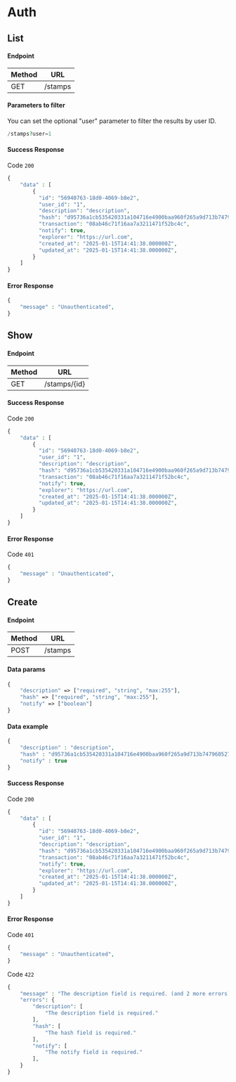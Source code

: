 
# Auth

## List

#### Endpoint
| **Method** | **URL** |
|-----------|---------|
| GET     | /stamps |

#### Parameters to filter


You can set the optional "user" parameter to filter the results by user ID.
```php
/stamps?user=1

```

#### Success Response

Code `200`

```php
{
    "data" : [
        {
          "id": "56940763-18d0-4069-b8e2",
          "user_id": "1",
          "description": "description",
          "hash": "d95736a1cb535420331a104716e4900baa960f265a9d713b7479605273cd00200f3a",
          "transaction": "08ab46c71f16aa7a3211471f52bc4c",
          "notify": true,
          "explorer": "https://url.com",
          "created_at": "2025-01-15T14:41:38.000000Z",
          "updated_at": "2025-01-15T14:41:38.000000Z",
        }
    ]
}
```

#### Error Response

```php
{
    "message" : "Unauthenticated",
}
```

## Show

#### Endpoint
| **Method** | **URL**          |
|------------|------------------|
| GET        | /stamps/\{id\} |

#### Success Response

Code `200`

```php
{
    "data" : [
        {
          "id": "56940763-18d0-4069-b8e2",
          "user_id": "1",
          "description": "description",
          "hash": "d95736a1cb535420331a104716e4900baa960f265a9d713b7479605273cd00200f3a",
          "transaction": "08ab46c71f16aa7a3211471f52bc4c",
          "notify": true,
          "explorer": "https://url.com",
          "created_at": "2025-01-15T14:41:38.000000Z",
          "updated_at": "2025-01-15T14:41:38.000000Z",
        }
    ]
}
```

#### Error Response

Code `401`

```php
{
    "message" : "Unauthenticated",
}
```

## Create

#### Endpoint
| **Method** | **URL** |
|------------|---------|
| POST       | /stamps |

#### Data params

```php
{
    "description" => ["required", "string", "max:255"],
    "hash" => ["required", "string", "max:255"],
    "notify" => ["boolean"]
}
```

#### Data example

```php
{
    "description" : "description",
    "hash" : "d95736a1cb535420331a104716e4900baa960f265a9d713b7479605273cd00200f3a",
    "notify" : true
}
```


#### Success Response

Code `200`

```php
{
    "data" : [
        {
          "id": "56940763-18d0-4069-b8e2",
          "user_id": "1",
          "description": "description",
          "hash": "d95736a1cb535420331a104716e4900baa960f265a9d713b7479605273cd00200f3a",
          "transaction": "08ab46c71f16aa7a3211471f52bc4c",
          "notify": true,
          "explorer": "https://url.com",
          "created_at": "2025-01-15T14:41:38.000000Z",
          "updated_at": "2025-01-15T14:41:38.000000Z",
        }
    ]
}
```

#### Error Response

Code `401`

```php
{
    "message" : "Unauthenticated",
}
```

Code `422`

```php
{
    "message" : "The description field is required. (and 2 more errors)",
    "errors": {
        "description": [
            "The description field is required."
        ], 
        "hash": [
            "The hash field is required."
        ],
        "notify": [
            "The notify field is required."
        ],
    }
}
```
